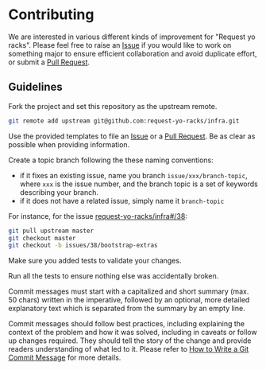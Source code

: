 # Contributing

We are interested in various different kinds of improvement for "Request yo racks". Please feel free to raise an
[Issue](https://github.com/request-yo-racks/infra/issues) if you would like to work on something major to ensure
efficient collaboration and avoid duplicate effort, or submit a
[Pull Request](https://github.com/request-yo-racks/infra/pulls).

## Guidelines

Fork the project and set this repository as the upstream remote.
```bash
git remote add upstream git@github.com:request-yo-racks/infra.git
```

Use the provided templates to file an [Issue](https://github.com/request-yo-racks/infra/issues) or a
[Pull Request](https://github.com/request-yo-racks/infra/pulls). Be as clear as possible when providing information.

Create a topic branch following the these naming conventions:
* if it fixes an existing issue, name you branch `issue/xxx/branch-topic`, where `xxx` is the issue number, and the branch topic is a set of keywords describing your branch.
* if it does not have a related issue, simply name it `branch-topic`

For instance, for the issue  [request-yo-racks/infra#/38](https://github.com/request-yo-racks/infra/issues/38):
```bash
git pull upstream master
git checkout master
git checkout -b issues/38/bootstrap-extras
```

Make sure you added tests to validate your changes.

Run all the tests to ensure nothing else was accidentally broken.

Commit messages must start with a capitalized and short summary (max. 50 chars) written in the imperative, followed by
an optional, more detailed explanatory text which is separated from the summary by an empty line.

Commit messages should follow best practices, including explaining the context of the problem and how it was solved,
including in caveats or follow up changes required. They should tell the story of the change and provide readers
understanding of what led to it. Please refer to [How to Write a Git Commit Message](http://chris.beams.io/posts/git-commit/) for more details.
